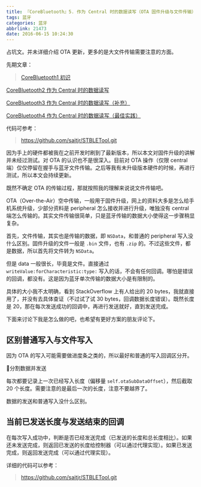 ```yaml
---
title: 『CoreBluetooth』5. 作为 Central 时的数据读写（OTA 固件升级与文件传输）
tags: 蓝牙
categories: 蓝牙
abbrlink: 21473
date: 2016-06-15 10:24:30
---
```


占坑文。并未详细介绍 OTA 更新，更多的是大文件传输需要注意的方面。

先期文章：

> [CoreBluetooth1 初识](http://www.saitjr.com/ios/core-bluetooth-overview.html)

[CoreBluetooth2 作为 Central 时的数据读写](http://www.saitjr.com/ios/core-bluetooth-read-write-as-central-role.html)

[CoreBluetooth3 作为 Central 时的数据读写（补充）](http://www.saitjr.com/ios/core-bluetooth-read-write-as-central-role-supplement.html)

[CoreBluetooth4 作为 Central 时的数据读写（最佳实践）](http://www.saitjr.com/ios/core-bluetooth-read-write-as-central-role-best-practices.html)

代码可参考：

> https://github.com/saitjr/STBLETool.git

因为手上的硬件都被我在之前开发时刷到了最新版本，所以本文对固件升级的讲解并未经过测试。对 OTA 的认识也不是很深入。目前对 OTA 操作（仅限 central 端）仅仅停留在握手与蓝牙文件传输。之后等我有未升级版本硬件的时候，再进行测试，所以本文会持续更新。

既然不确定 OTA 的传输过程，那就按照我的理解来说说文件传输吧。

OTA（Over-the-Air）空中传输，一般用于固件升级，网上的资料大多是怎么给手机系统升级，少部分资料是 peripheral 怎么接收并进行升级，唯独没有 central 端怎么传输的。其实文件传输很简单，只是蓝牙传输的数据大小使得这一步骤稍显复杂。

首先，文件传输，其实也是传输的数据，即 `NSData`，和普通的 peripheral 写入没什么区别。固件升级的文件一般是 `.bin` 文件，也有 `.zip` 的。不过这些文件，都是数据，所以首先将文件转为 `NSData`。

但是 data 一般很长，毕竟是文件。直接通过 `writeValue:forCharacteristic:type:` 写入的话，不会有任何回调。哪怕是错误的回调，都没有。这是因为蓝牙单次传输的数据大小是有限制的。

具体的大小我不太明确，看到 StackOverflow 上有人给出的 20 bytes，我就直接用了，并没有去具体查证（不过试了试 30 bytes，回调数据长度错误）。既然长度是 20，那在每次发送成功的回调中，再进行发送就好，直到发送完成。

下面来讨论下我是怎么做的吧，也希望有更好方案的朋友评论下。



<!-- more -->

## 区别普通写入与文件写入

因为 OTA 的写入可能需要做进度条之类的，所以最好和普通的写入回调区分开。

分割数据并发送

每次都要记录上一次已经写入长度（偏移量 `self.otaSubDataOffset`），然后截取 20 个长度。需要注意的是最后一次的长度，注意不要越界了。

数据的发送和普通写入没什么区别。

## 当前已发送长度与发送结束的回调

在每次写入成功中，判断是否已经发送完成（已发送的长度和总长度相比）。如果还未发送完成，则返回已发送的长度给控制器（可以通过代理实现）。如果已发送完成，则返回发送完成（可以通过代理实现）。

详细的代码可以参考：

> https://github.com/saitjr/STBLETool.git